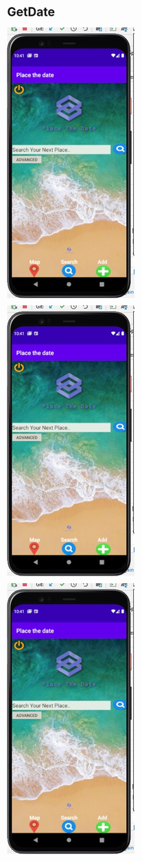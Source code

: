 # GetDate
  ![Test Image 1](mainApp.jpeg)

[![admin ](mainApp.jpeg)](https://www.youtube.com/watch?v=Yo2xR9WJsxE)

[![user ](mainApp.jpeg)](https://www.youtube.com/watch?v=yr2PYk65agI&feature=youtu.be)
